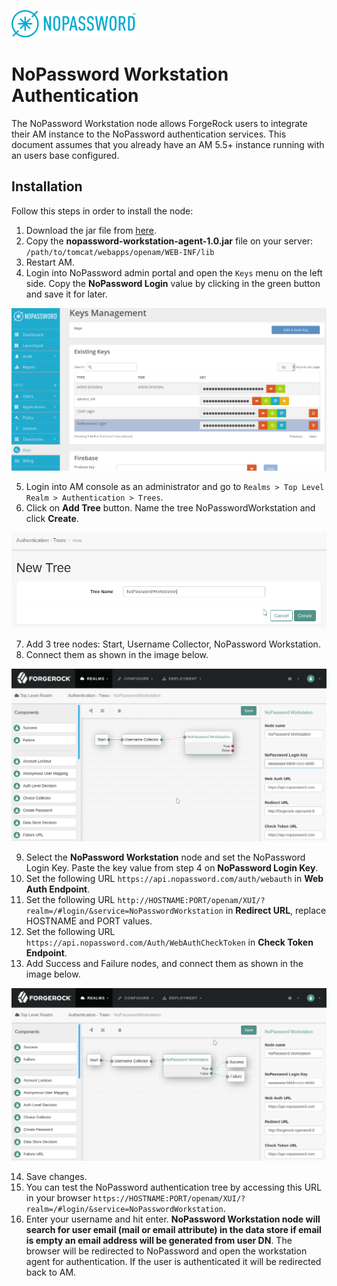 ![image alt text](/images/nopassword_logo.png)

# NoPassword Workstation Authentication

The NoPassword Workstation node allows ForgeRock users to integrate their AM instance to the NoPassword authentication services.
This document assumes that you already have an AM 5.5+ instance running with an users base configured.

## Installation

Follow this steps in order to install the node:

1. Download the jar file from [here](https://raw.githubusercontent.com/NoPasswordRepo/NoPasswordOpenAMWorkstation/master/target/nopassword-openam-workstation-auth-1.0.jar).
2. Copy the **nopassword-workstation-agent-1.0.jar** file on your server: `/path/to/tomcat/webapps/openam/WEB-INF/lib`
3. Restart AM.
4. Login into NoPassword admin portal and open the `Keys` menu on the left side. Copy the **NoPassword Login** value by clicking in the green button and save it for later.

![image alt text](/images/nopassword_login_key.png)

5. Login into AM console as an administrator and go to `Realms > Top Level Realm > Authentication > Trees`.
6. Click on **Add Tree** button. Name the tree NoPasswordWorkstation and click **Create**.

![image](/images/add_tree.png)

7. Add 3 tree nodes: Start, Username Collector, NoPassword Workstation.
8. Connect them as shown in the image below.

![image](/images/tree_1.png)

9. Select the **NoPassword Workstation** node and set the NoPassword Login Key. Paste the key value from step 4 on **NoPassword Login Key**. 
10. Set the following URL `https://api.nopassword.com/auth/webauth` in **Web Auth Endpoint**.
11. Set the following URL `http://HOSTNAME:PORT/openam/XUI/?realm=/#login/&service=NoPasswordWorkstation` in **Redirect URL**, replace HOSTNAME and PORT values.
12. Set the following URL `https://api.nopassword.com/Auth/WebAuthCheckToken` in **Check Token Endpoint**.
13. Add Success and Failure nodes, and connect them as shown in the image below.

![image](/images/tree_2.png)

14. Save changes.
15. You can test the NoPassword authentication tree by accessing this URL in your browser `https://HOSTNAME:PORT/openam/XUI/?realm=/#login/&service=NoPasswordWorkstation`.</br>
16. Enter your username and hit enter. **NoPassword Workstation node will search for user email (mail or email attribute) in the data store if email is empty an email address will be generated from user DN**. The browser will be redirected to NoPassword and open the workstation agent for authentication. If the user is authenticated it will be redirected back to AM.